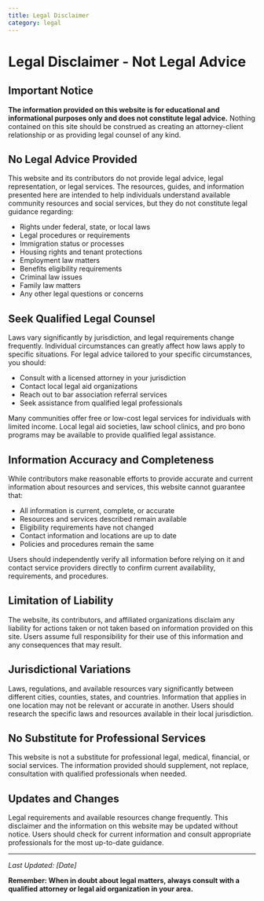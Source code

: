 ```yaml
---
title: Legal Disclaimer
category: legal
---
```


# Legal Disclaimer - Not Legal Advice

## Important Notice

**The information provided on this website is for educational and informational purposes only and does not constitute legal advice.** Nothing contained on this site should be construed as creating an attorney-client relationship or as providing legal counsel of any kind.

## No Legal Advice Provided

This website and its contributors do not provide legal advice, legal representation, or legal services. The resources, guides, and information presented here are intended to help individuals understand available community resources and social services, but they do not constitute legal guidance regarding:

- Rights under federal, state, or local laws
- Legal procedures or requirements
- Immigration status or processes  
- Housing rights and tenant protections
- Employment law matters
- Benefits eligibility requirements
- Criminal law issues
- Family law matters
- Any other legal questions or concerns

## Seek Qualified Legal Counsel

Laws vary significantly by jurisdiction, and legal requirements change frequently. Individual circumstances can greatly affect how laws apply to specific situations. For legal advice tailored to your specific circumstances, you should:

- Consult with a licensed attorney in your jurisdiction
- Contact local legal aid organizations
- Reach out to bar association referral services
- Seek assistance from qualified legal professionals

Many communities offer free or low-cost legal services for individuals with limited income. Local legal aid societies, law school clinics, and pro bono programs may be available to provide qualified legal assistance.

## Information Accuracy and Completeness

While contributors make reasonable efforts to provide accurate and current information about resources and services, this website cannot guarantee that:

- All information is current, complete, or accurate
- Resources and services described remain available
- Eligibility requirements have not changed
- Contact information and locations are up to date
- Policies and procedures remain the same

Users should independently verify all information before relying on it and contact service providers directly to confirm current availability, requirements, and procedures.

## Limitation of Liability

The website, its contributors, and affiliated organizations disclaim any liability for actions taken or not taken based on information provided on this site. Users assume full responsibility for their use of this information and any consequences that may result.

## Jurisdictional Variations

Laws, regulations, and available resources vary significantly between different cities, counties, states, and countries. Information that applies in one location may not be relevant or accurate in another. Users should research the specific laws and resources available in their local jurisdiction.

## No Substitute for Professional Services

This website is not a substitute for professional legal, medical, financial, or social services. The information provided should supplement, not replace, consultation with qualified professionals when needed.

## Updates and Changes

Legal requirements and available resources change frequently. This disclaimer and the information on this website may be updated without notice. Users should check for current information and consult appropriate professionals for the most up-to-date guidance.

---

*Last Updated: [Date]*

**Remember: When in doubt about legal matters, always consult with a qualified attorney or legal aid organization in your area.**